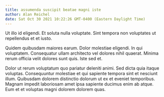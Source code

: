 ```yaml
---
title: assumenda suscipit beatae magni iste
author: Alan Reichel
date: Sat Oct 30 2021 10:22:26 GMT-0400 (Eastern Daylight Time)
---
```

Ut illo id eligendi. Et soluta nulla voluptate. Sint tempora non voluptates ut repellendus et et iusto.

 Quidem quibusdam maiores earum. Dolor molestiae eligendi. In qui voluptatem. Consequatur ullam architecto vel dolores nihil quaerat. Minima rerum officia velit dolores sunt quis. Iste sed et.

 Dolor ut rerum voluptatum quo pariatur deleniti animi. Sed dicta quia itaque voluptas. Consequuntur molestiae et qui sapiente tempora sint et nesciunt illum. Quibusdam dolorem distinctio dolorum ut ex et eveniet temporibus. Magnam impedit laboriosam amet ipsa sapiente ducimus enim ab atque. Eum et et voluptas magni dolorem dolorem quas.